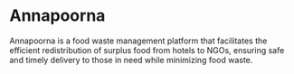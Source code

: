# Annapoorna
Annapoorna is a food waste management platform that facilitates the efficient redistribution of surplus food from hotels to NGOs, ensuring safe and timely delivery to those in need while minimizing food waste.
